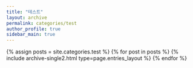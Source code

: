 ```yaml
---
title: "테스트"
layout: archive
permalink: categories/test
author_profile: true
sidebar_main: true
---
```


{% assign posts = site.categories.test %}
{% for post in posts %} {% include archive-single2.html type=page.entries_layout %} {% endfor %}